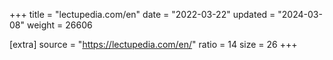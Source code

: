 +++
title = "lectupedia.com/en"
date = "2022-03-22"
updated = "2024-03-08"
weight = 26606

[extra]
source = "https://lectupedia.com/en/"
ratio = 14
size = 26
+++
